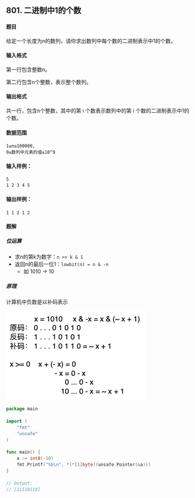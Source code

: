 ## 801. 二进制中1的个数

#### 题目

给定一个长度为n的数列，请你求出数列中每个数的二进制表示中1的个数。

#### 输入格式
第一行包含整数n。

第二行包含n个整数，表示整个数列。

#### 输出格式
共一行，包含n个整数，其中的第 i 个数表示数列中的第 i 个数的二进制表示中1的个数。

#### 数据范围

```
1≤n≤100000,
0≤数列中元素的值≤10^9
```

#### 输入样例：

```
5
1 2 3 4 5
```

#### 输出样例：

```
1 1 2 1 2
```

#### 题解

##### 位运算

* 求n的第k为数字：`n >> k & 1`
* 返回n的最后一位1：`lowbit(n) = n & -n`
    * 如 1010 -> 10

##### 原理

计算机中负数是以补码表示

 ![bit](README/bit.png)

```go
package main

import (
	"fmt"
	"unsafe"
)

func main() {
	a := int8(-10)
	fmt.Printf("%b\n", *(*[1]byte)(unsafe.Pointer(&a)))
}

// Output:
// [11110110]
```

